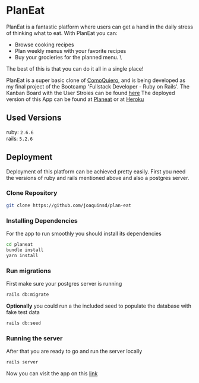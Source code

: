 # PlanEat
PlanEat is a fantastic platform where users can get a hand in the daily stress of thinking what to eat. With PlanEat you can:
* Browse cooking recipes
* Plan weekly menus with your favorite recipes
* Buy your grocieries for the planned menu. \

The best of this is that you can do it all in a single place!

PlanEat is a super basic clone of [ComoQuiero](https://www.comoquiero.net), and is being developed as my final project of the Bootcamp 'Fullstack Developer - Ruby on Rails'. 
The Kanban Board with the User Stroies can be found [here](https://bit.ly/3fA4nQ1)
The deployed version of this App can be found at [Planeat](https://www.planeat.cl) or at [Heroku](https://planeat-cl.herokuapp.com/)
## Used Versions
ruby: `2.6.6` \
rails: `5.2.6`

## Deployment
Deployment of this platform can be achieved pretty easily. First you need the versions of ruby and rails mentioned above and also a postgres server.

### Clone Repository
```bash
git clone https://github.com/joaquinsd/plan-eat
```
### Installing Dependencies
For the app to run smoothly you should install its dependencies
```bash
cd planeat
bundle install
yarn install
```
### Run migrations
First make sure your postgres server is running
```bash
rails db:migrate
```
**Optionally** you could run a the included seed to populate the database with fake test data
```bash
rails db:seed
```

### Running the server
After that you are ready to go and run the server locally
```bash
rails server
```
Now you can visit the app on this [link](https://localhost:3000)